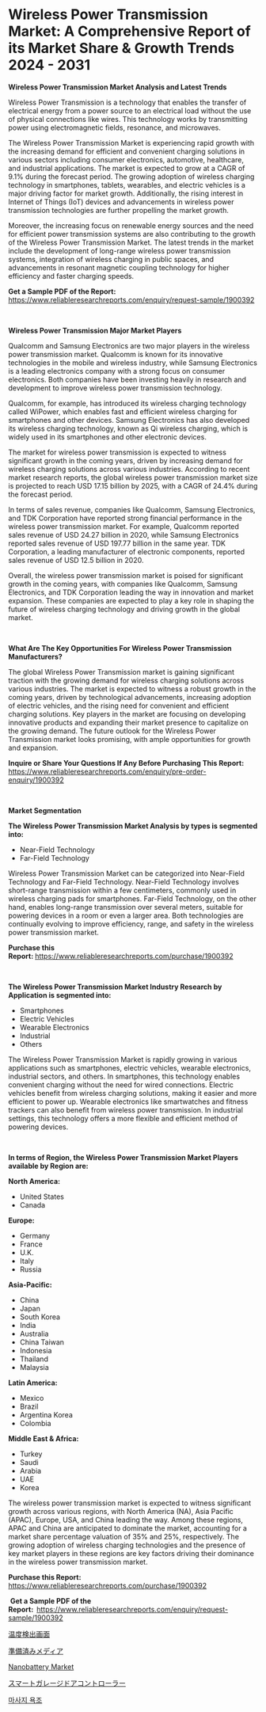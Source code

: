 <p><h1>Wireless Power Transmission Market: A Comprehensive Report of its Market Share & Growth Trends 2024 - 2031</h1></p><p><strong>Wireless Power Transmission Market Analysis and Latest Trends</strong></p>
<p><p>Wireless Power Transmission is a technology that enables the transfer of electrical energy from a power source to an electrical load without the use of physical connections like wires. This technology works by transmitting power using electromagnetic fields, resonance, and microwaves.</p><p>The Wireless Power Transmission Market is experiencing rapid growth with the increasing demand for efficient and convenient charging solutions in various sectors including consumer electronics, automotive, healthcare, and industrial applications. The market is expected to grow at a CAGR of 9.1% during the forecast period. The growing adoption of wireless charging technology in smartphones, tablets, wearables, and electric vehicles is a major driving factor for market growth. Additionally, the rising interest in Internet of Things (IoT) devices and advancements in wireless power transmission technologies are further propelling the market growth.</p><p>Moreover, the increasing focus on renewable energy sources and the need for efficient power transmission systems are also contributing to the growth of the Wireless Power Transmission Market. The latest trends in the market include the development of long-range wireless power transmission systems, integration of wireless charging in public spaces, and advancements in resonant magnetic coupling technology for higher efficiency and faster charging speeds.</p></p>
<p><strong>Get a Sample PDF of the Report:&nbsp;</strong> <a href="https://www.reliableresearchreports.com/enquiry/request-sample/1900392">https://www.reliableresearchreports.com/enquiry/request-sample/1900392</a></p>
<p>&nbsp;</p>
<p><strong>Wireless Power Transmission Major Market Players</strong></p>
<p><p>Qualcomm and Samsung Electronics are two major players in the wireless power transmission market. Qualcomm is known for its innovative technologies in the mobile and wireless industry, while Samsung Electronics is a leading electronics company with a strong focus on consumer electronics. Both companies have been investing heavily in research and development to improve wireless power transmission technology.</p><p>Qualcomm, for example, has introduced its wireless charging technology called WiPower, which enables fast and efficient wireless charging for smartphones and other devices. Samsung Electronics has also developed its wireless charging technology, known as Qi wireless charging, which is widely used in its smartphones and other electronic devices.</p><p>The market for wireless power transmission is expected to witness significant growth in the coming years, driven by increasing demand for wireless charging solutions across various industries. According to recent market research reports, the global wireless power transmission market size is projected to reach USD 17.15 billion by 2025, with a CAGR of 24.4% during the forecast period.</p><p>In terms of sales revenue, companies like Qualcomm, Samsung Electronics, and TDK Corporation have reported strong financial performance in the wireless power transmission market. For example, Qualcomm reported sales revenue of USD 24.27 billion in 2020, while Samsung Electronics reported sales revenue of USD 197.77 billion in the same year. TDK Corporation, a leading manufacturer of electronic components, reported sales revenue of USD 12.5 billion in 2020.</p><p>Overall, the wireless power transmission market is poised for significant growth in the coming years, with companies like Qualcomm, Samsung Electronics, and TDK Corporation leading the way in innovation and market expansion. These companies are expected to play a key role in shaping the future of wireless charging technology and driving growth in the global market.</p></p>
<p>&nbsp;</p>
<p><strong>What Are The Key Opportunities For Wireless Power Transmission Manufacturers?</strong></p>
<p><p>The global Wireless Power Transmission market is gaining significant traction with the growing demand for wireless charging solutions across various industries. The market is expected to witness a robust growth in the coming years, driven by technological advancements, increasing adoption of electric vehicles, and the rising need for convenient and efficient charging solutions. Key players in the market are focusing on developing innovative products and expanding their market presence to capitalize on the growing demand. The future outlook for the Wireless Power Transmission market looks promising, with ample opportunities for growth and expansion.</p></p>
<p><strong>Inquire or Share Your Questions If Any Before Purchasing This Report:</strong> <a href="https://www.reliableresearchreports.com/enquiry/pre-order-enquiry/1900392">https://www.reliableresearchreports.com/enquiry/pre-order-enquiry/1900392</a></p>
<p>&nbsp;</p>
<p><strong>Market Segmentation</strong></p>
<p><strong>The Wireless Power Transmission Market Analysis by types is segmented into:</strong></p>
<p><ul><li>Near-Field Technology</li><li>Far-Field Technology</li></ul></p>
<p><p>Wireless Power Transmission Market can be categorized into Near-Field Technology and Far-Field Technology. Near-Field Technology involves short-range transmission within a few centimeters, commonly used in wireless charging pads for smartphones. Far-Field Technology, on the other hand, enables long-range transmission over several meters, suitable for powering devices in a room or even a larger area. Both technologies are continually evolving to improve efficiency, range, and safety in the wireless power transmission market.</p></p>
<p><strong>Purchase this Report:&nbsp;</strong><a href="https://www.reliableresearchreports.com/purchase/1900392">https://www.reliableresearchreports.com/purchase/1900392</a></p>
<p>&nbsp;</p>
<p><strong>The Wireless Power Transmission Market Industry Research by Application is segmented into:</strong></p>
<p><ul><li>Smartphones</li><li>Electric Vehicles</li><li>Wearable Electronics</li><li>Industrial</li><li>Others</li></ul></p>
<p><p>The Wireless Power Transmission Market is rapidly growing in various applications such as smartphones, electric vehicles, wearable electronics, industrial sectors, and others. In smartphones, this technology enables convenient charging without the need for wired connections. Electric vehicles benefit from wireless charging solutions, making it easier and more efficient to power up. Wearable electronics like smartwatches and fitness trackers can also benefit from wireless power transmission. In industrial settings, this technology offers a more flexible and efficient method of powering devices.</p></p>
<p>&nbsp;</p>
<p><strong>In terms of Region, the Wireless Power Transmission Market Players available by Region are:</strong></p>
<p>
    <p> <strong> North America: </strong>
        <ul>
            <li>United States</li>
            <li>Canada</li>
        </ul>
        </p> 
    <p> <strong> Europe: </strong>
        <ul>
            <li>Germany</li>
            <li>France</li>
            <li>U.K.</li>
            <li>Italy</li>
            <li>Russia</li>
        </ul>
        </p> 
    <p> <strong> Asia-Pacific: </strong>
        <ul>
            <li>China</li>
            <li>Japan</li>
            <li>South Korea</li>
            <li>India</li>
            <li>Australia</li>
            <li>China Taiwan</li>
            <li>Indonesia</li>
            <li>Thailand</li>
            <li>Malaysia</li>
        </ul>
        </p> 
    <p> <strong> Latin America: </strong>
        <ul>
            <li>Mexico</li>
            <li>Brazil</li>
            <li>Argentina Korea</li>
            <li>Colombia</li>
        </ul>
        </p> 
    <p> <strong> Middle East & Africa: </strong>
        <ul>
            <li>Turkey</li>
            <li>Saudi</li>
            <li>Arabia</li>
            <li>UAE</li>
            <li>Korea</li>
        </ul>
    </p>
    </p>
<p><p>The wireless power transmission market is expected to witness significant growth across various regions, with North America (NA), Asia Pacific (APAC), Europe, USA, and China leading the way. Among these regions, APAC and China are anticipated to dominate the market, accounting for a market share percentage valuation of 35% and 25%, respectively. The growing adoption of wireless charging technologies and the presence of key market players in these regions are key factors driving their dominance in the wireless power transmission market.</p></p>
<p><strong>Purchase this Report: </strong><a href="https://www.reliableresearchreports.com/purchase/1900392">https://www.reliableresearchreports.com/purchase/1900392</a></p>
<p>&nbsp;<strong>Get a Sample PDF of the Report:&nbsp;&nbsp;</strong><a href="https://www.reliableresearchreports.com/enquiry/request-sample/1900392">https://www.reliableresearchreports.com/enquiry/request-sample/1900392</a></p>
<p><strong></strong></p>
<p><p><a href="https://medium.com/@jackparker654/%E6%B8%A9%E5%BA%A6%E6%A4%9C%E7%9F%A5%E3%82%B9%E3%82%AF%E3%83%AA%E3%83%BC%E3%83%B3%E5%B8%82%E5%A0%B4-%E5%B8%82%E5%A0%B4cagr-%E5%B8%82%E5%A0%B4%E5%8B%95%E5%90%91-%E3%81%8A%E3%82%88%E3%81%B3%E6%88%90%E9%95%B7%E6%88%A6%E7%95%A5%E3%81%AB%E9%96%A2%E3%81%99%E3%82%8B%E6%B4%9E%E5%AF%9F-fb33a7c362d4">温度検出画面</a></p><p><a href="https://github.com/NashBeahan2023/Market-Research-Report-List-1/blob/main/415970115982.md">準備済みメディア</a></p><p><a href="https://github.com/pjcfca/Market-Research-Report-List-2/blob/main/nanobattery-market.md">Nanobattery Market</a></p><p><a href="https://github.com/joaejkdzgyljvo6/Market-Research-Report-List-1/blob/main/321117415981.md">スマートガレージドアコントローラー</a></p><p><a href="https://medium.com/@hettiestehr/%EB%A7%88%EC%82%AC%EC%A7%80-%EC%9A%95%EC%A1%B0-%EC%8B%9C%EC%9E%A5%EC%9D%80-%EC%8B%9C%EC%9E%A5-%EC%A0%90%EC%9C%A0%EC%9C%A8-%EC%8B%9C%EC%9E%A5-%EB%8F%99%ED%96%A5-%EB%B0%8F-%EC%8B%9C%EC%9E%A5-%EC%84%B1%EC%9E%A5%EC%97%90-%EA%B4%80%ED%95%9C-%EC%A0%95%EB%B3%B4%EB%A5%BC-%EC%A0%9C%EA%B3%B5%ED%95%A9%EB%8B%88%EB%8B%A4-c6388d38a4ef">마사지 욕조</a></p></p>